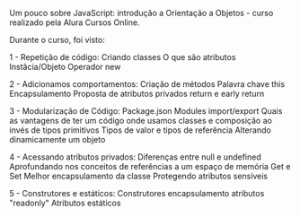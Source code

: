 Um pouco sobre JavaScript: introdução a Orientação a Objetos - curso realizado pela Alura Cursos Online.

Durante o curso, foi visto:

1 - Repetição de código:
Criando classes
O que são atributos
Instâcia/Objeto
Operador new

2 - Adicionamos comportamentos:
Criação de métodos
Palavra chave this
Encapsulamento
Proposta de atributos privados
return e early return

3 - Modularização de Código:
Package.json
Modules
import/export
Quais as vantagens de ter um código onde usamos classes e composição ao invés de tipos primitivos
Tipos de valor e tipos de referência
Alterando dinamicamente um objeto

4 - Acessando atributos privados:
Diferenças entre null e undefined
Aprofundando nos conceitos de referências a um espaço de memória
Get e Set
Melhor encapsulamento da classe
Protegendo atributos sensíveis

5 - Construtores e estáticos:
Construtores
encapsulamento
atributos "readonly"
Atributos estáticos

